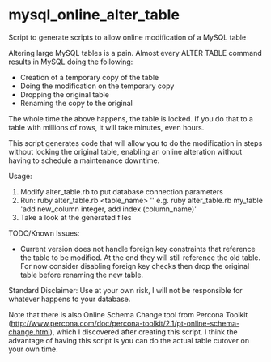 mysql_online_alter_table
========================

Script to generate scripts to allow online modification of a MySQL table

Altering large MySQL tables is a pain.  Almost every ALTER TABLE command results in MySQL doing the following:
* Creation of a temporary copy of the table
* Doing the modification on the temporary copy
* Dropping the original table
* Renaming the copy to the original

The whole time the above happens, the table is locked.  If you do that to a table with millions of rows, it will take minutes, even hours.

This script generates code that will allow you to do the modification in steps without locking the original table, enabling an online alteration without having to schedule a maintenance downtime.

Usage:
1. Modify alter_table.rb to put database connection parameters
2. Run: ruby alter_table.rb <table_name> '<modifications>' e.g. ruby alter_table.rb my_table 'add new_column integer, add index (column_name)'
3. Take a look at the generated files

TODO/Known Issues:
* Current version does not handle foreign key constraints that reference the table to be modified.  At the end they will still reference the old table.  For now consider disabling foreign key checks then drop the original table before renaming the new table.

Standard Disclaimer: Use at your own risk, I will not be responsible for whatever happens to your database.

Note that there is also Online Schema Change tool from Percona Toolkit (http://www.percona.com/doc/percona-toolkit/2.1/pt-online-schema-change.html), which I discovered after creating this script.  I think the advantage of having this script is you can do the actual table cutover on your own time.
